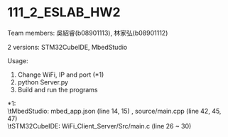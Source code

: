 # 111_2_ESLAB_HW2

Team members: 吳紹睿(b08901113), 林家弘(b08901112)

2 versions: STM32CubeIDE, MbedStudio

Usage:
1. Change WiFi, IP and port (*1)
2. python Server.py
3. Build and run the programs

*1:\
 \tMbedStudio: mbed_app.json (line 14, 15) , source/main.cpp (line 42, 45, 47) \
 \tSTM32CubeIDE: WiFi_Client_Server/Src/main.c (line 26 ~ 30)
